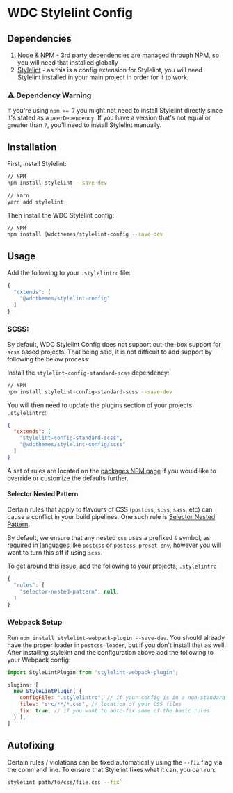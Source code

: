 # WDC Stylelint Config


## Dependencies

1. [Node & NPM](https://www.npmjs.com/get-npm) - 3rd party dependencies are managed through NPM, so you will need that installed globally
2. [Stylelint](https://stylelint.io/) - as this is a config extension for Stylelint, you will need Stylelint installed in your main project in order for it to work.

### ⚠️ Dependency Warning

If you're using `npm >= 7` you might not need to install Stylelint directly since it's stated as a `peerDependency`. If you have a version that's not equal or greater than `7`, you'll need to install Stylelint manually.

## Installation

First, install Stylelint:

```bash
// NPM
npm install stylelint --save-dev

// Yarn
yarn add stylelint
```

Then install the WDC Stylelint config:

```bash
// NPM
npm install @wdcthemes/stylelint-config --save-dev
```

## Usage

Add the following to your `.stylelintrc` file:

```js
{
  "extends": [
    "@wdcthemes/stylelint-config"
  ]
}

```

### SCSS:

By default, WDC Stylelint Config does not support out-the-box support for `scss` based projects. That being said, it is not difficult to add support by following the below process:

Install the `stylelint-config-standard-scss` dependency:

```bash
// NPM
npm install stylelint-config-standard-scss --save-dev
```

You will then need to update the plugins section of your projects `.stylelintrc`:

```json
{
  "extends": [
    "stylelint-config-standard-scss",
    "@wdcthemes/stylelint-config/scss"
  ]
}
```

A set of rules are located on the [packages NPM page](https://www.npmjs.com/package/stylelint-config-standard-scss) if you would like to override or customize the defaults further.

#### Selector Nested Pattern

Certain rules that apply to flavours of CSS (`postcss`, `scss`, `sass`, etc) can cause a conflict in your build pipelines. One such rule is
[Selector Nested Pattern](https://stylelint.io/user-guide/rules/selector-nested-pattern).

By default, we ensure that any nested `css` uses a prefixed `&` symbol, as required in languages like `postcss` or `postcss-preset-env`, however you will want to turn this off if using `scss`.

To get around this issue, add the following to your projects, `.stylelintrc`

```js
{
  "rules": [
    "selector-nested-pattern": null,
  ]
}

```

### Webpack Setup
Run `npm install stylelint-webpack-plugin --save-dev`. You should already have the proper loader in `postcss-loader`, but if you don't install that as well. After installing stylelint and the configuration above add the following to your Webpack config:

```js
import StyleLintPlugin from 'stylelint-webpack-plugin';

plugins: [
  new StyleLintPlugin( {
    configFile: ".stylelintrc", // if your config is in a non-standard place
    files: "src/**/*.css", // location of your CSS files
    fix: true, // if you want to auto-fix some of the basic rules
  } ),
]
```

## Autofixing

Certain rules / violations can be fixed automatically using the `--fix` flag via the command line.
To ensure that Stylelint fixes what it can, you can run:

```bash
stylelint path/to/css/file.css --fix`
```
